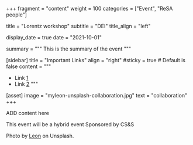 +++
fragment = "content"
weight = 100
categories = ["Event", "ReSA people"]

title = "Lorentz workshop"
subtitle = "DEI"
title_align = "left"

display_date = true
date = "2021-10-01"

summary = """
This is the summary of the event
"""

[sidebar]
  title = "Important Links"
  align = "right"
  #sticky = true # Default is false
  content = """
  * Link [1](#)
  * Link [2](#)
  """

[asset]
  image = "myleon-unsplash-collaboration.jpg"
  text = "collaboration"
+++

ADD content here

This event will be a hybrid event
Sponsored by CS&S



Photo by <a href="https://unsplash.com/@myleon">Leon</a> on Unsplash.
